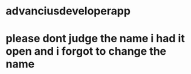 # advanciusdeveloperapp

# please dont judge the name i had it open and i forgot to change the name
